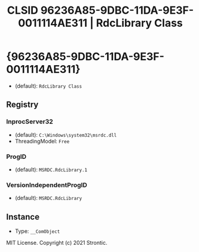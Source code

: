 ﻿---
title: "CLSID 96236A85-9DBC-11DA-9E3F-0011114AE311 | RdcLibrary Class"
excerpt: What is COM-Object CLSID 96236A85-9DBC-11DA-9E3F-0011114AE311?
---

# {96236A85-9DBC-11DA-9E3F-0011114AE311}

* (default): `RdcLibrary Class`

## Registry


### InprocServer32

* (default): `C:\Windows\system32\msrdc.dll`
* ThreadingModel: `Free`

### ProgID

* (default): `MSRDC.RdcLibrary.1`

### VersionIndependentProgID

* (default): `MSRDC.RdcLibrary`

## Instance

* Type: `__ComObject`

MIT License. Copyright (c) 2021 Strontic.


